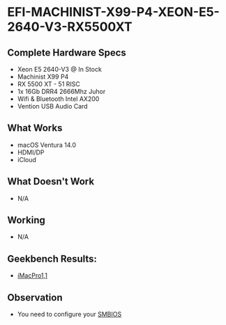 # EFI-MACHINIST-X99-P4-XEON-E5-2640-V3-RX5500XT

## Complete Hardware Specs
- Xeon E5 2640-V3 @ In Stock
- Machinist X99 P4
- RX 5500 XT - 51 RISC
- 1x 16Gb DRR4 2666Mhz Juhor
- Wifi & Bluetooth Intel AX200
- Vention USB Audio Card

## What Works
- macOS Ventura 14.0
- HDMI/DP
- iCloud

## What Doesn't Work
- N/A

## Working
- N/A

## Geekbench Results:
- <a href="https://browser.geekbench.com/v6/cpu/2735573">iMacPro1,1</a>

## Observation
- You need to configure your <a href="https://github.com/corpnewt/GenSMBIOS">SMBIOS</a>
